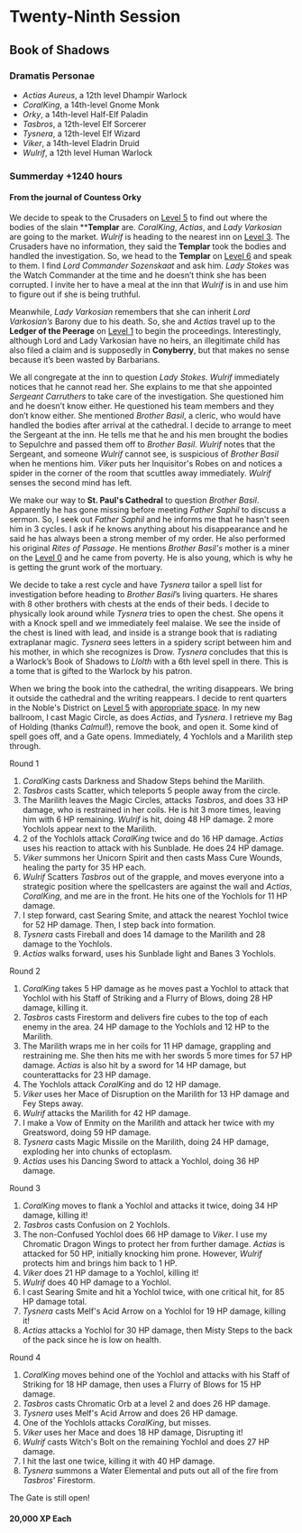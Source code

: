 # Twenty-Ninth Session

## Book of Shadows

### Dramatis Personae

- *Actias Aureus*, a 12th level Dhampir Warlock
- *CoralKing*, a 14th-level Gnome Monk
- *Orky*, a 14th-level Half-Elf Paladin
- *Tasbros*, a 12th-level Elf Sorcerer
- *Tysnera*, a 12th-level Elf Wizard
- *Viker*, a 14th-level Eladrin Druid
- *Wulrif*, a 12th level Human Warlock

### Summerday +1240 hours

#### From the journal of Countess Orky

We decide to speak to the Crusaders on [Level 5] to find out where the bodies of the slain ****Templar** are. *CoralKing*, *Actias*, and *Lady Varkosian* are going to the market. *Wulrif* is heading to the nearest inn on [Level 3]. The Crusaders have no information, they said the **Templar** took the bodies and handled the investigation. So, we head to the **Templar** on [Level 6] and speak to them. I find *Lord Commander Sozenskaat* and ask him. *Lady Stokes* was the Watch Commander at the time and he doesn’t think she has been corrupted. I invite her to have a meal at the inn that *Wulrif* is in and use him to figure out if she is being truthful.

Meanwhile, *Lady Varkosian* remembers that she can inherit *Lord Varkosian’s* Barony due to his death. So, she and *Actias* travel up to the **Ledger of the Peerage** on [Level 1] to begin the proceedings.
Interestingly, although Lord and Lady Varkosian have no heirs, an illegitimate child has also filed a claim and is supposedly in **Conyberry**, but that makes no sense because it’s been wasted by Barbarians.

We all congregate at the inn to question *Lady Stokes*. *Wulrif* immediately notices that he cannot read her. She explains to me that she appointed *Sergeant Carruthers* to take care of the investigation. She questioned him and he doesn’t know either. He questioned his team members and they don’t know either. She mentioned *Brother Basil*, a cleric, who would have handled the bodies after arrival at the cathedral. I decide to arrange to meet the Sergeant at the inn. He tells me that he and his men brought the bodies to Sepulchre and passed them off to *Brother Basil*. *Wulrif* notes that the Sergeant, and someone *Wulrif* cannot see, is suspicious of *Brother Basil* when he mentions him. *Viker* puts her Inquisitor's Robes on and notices a spider in the corner of the room that scuttles away immediately. *Wulrif* senses the second mind has left.

We make our way to **St. Paul's Cathedral** to question *Brother Basil*. Apparently he has gone missing before meeting *Father Saphil* to discuss a sermon. So, I seek out *Father Saphil* and he informs me that he hasn't seen him in 3 cycles. I ask if he knows anything about his disappearance and he said he has always been a strong member of my order. He also performed his original *Rites of Passage*. He mentions *Brother Basil's* mother is a miner on the [Level 0] and he came from poverty. He is also young, which is why he is getting the grunt work of the mortuary.

We decide to take a rest cycle and have *Tysnera* tailor a spell list for investigation before heading to *Brother Basil*’s living quarters. He shares with 8 other brothers with chests at the ends of their beds. I decide to physically look around while *Tysnera* tries to open the chest. She opens it with a Knock spell and we immediately feel malaise. We see the inside of the chest is lined with lead, and inside is a strange book that is radiating extraplanar magic. *Tysnera* sees letters in a spidery script between him and his mother, in which she recognizes is Drow. *Tysnera* concludes that this is a Warlock’s Book of Shadows to *Llolth* with a 6th level spell in there. This is a tome that is gifted to the Warlock by his patron.

When we bring the book into the cathedral, the writing disappears. We bring it outside the cathedral and the writing reappears. I decide to rent quarters in the Noble's District on [Level 5] with [appropriate space]. In my new ballroom, I cast Magic Circle, as does *Actias*, and *Tysnera*. I retrieve my Bag of Holding (thanks *Calmul*!), remove the book, and open it. Some kind of spell goes off, and a Gate opens. Immediately, 4 Yochlols and a Marilith step through.

Round 1

1. *CoralKing* casts Darkness and Shadow Steps behind the Marilith.
2. *Tasbros* casts Scatter, which teleports 5 people away from the circle.
3. The Marilith leaves the Magic Circles, attacks *Tasbros*, and does 33 HP damage, who is restrained in her coils. He is hit 3 more times, leaving him with 6 HP remaining. *Wulrif* is hit, doing 48 HP damage. 2 more Yochlols appear next to the Marilith.
4. 2 of the Yochlols attack *CoralKing* twice and do 16 HP damage. *Actias* uses his reaction to attack with his Sunblade. He does 24 HP damage.
5. *Viker* summons her Unicorn Spirit and then casts Mass Cure Wounds, healing the party for 35 HP each.
6. *Wulrif* Scatters *Tasbros* out of the grapple, and moves everyone into a strategic position where the spellcasters are against the wall and *Actias*, *CoralKing*, and me are in the front. He hits one of the Yochlols for 11 HP damage.
7. I step forward, cast Searing Smite, and attack the nearest Yochlol twice for 52 HP damage. Then, I step back into formation.
8. *Tysnera* casts Fireball and does 14 damage to the Marilith and 28 damage to the Yochlols.
9. *Actias* walks forward, uses his Sunblade light and Banes 3 Yochlols.

Round 2

1. *CoralKing* takes 5 HP damage as he moves past a Yochlol to attack that Yochlol with his Staff of Striking and a Flurry of Blows, doing 28 HP damage, killing it.
2. *Tasbros* casts Firestorm and delivers fire cubes to the top of each enemy in the area. 24 HP damage to the Yochlols and 12 HP to the Marilith.
3. The Marilith wraps me in her coils for 11 HP damage, grappling and restraining me. She then hits me with her swords 5 more times for 57 HP damage. *Actias* is also hit by a sword for 14 HP damage, but counterattacks for 23 HP damage.
4. The Yochlols attack *CoralKing* and do 12 HP damage.
5. *Viker* uses her Mace of Disruption on the Marilith for 13 HP damage and Fey Steps away.
6. *Wulrif* attacks the Marilith for 42 HP damage.
7. I make a Vow of Enmity on the Marilith and attack her twice with my Greatsword, doing 59 HP damage.
8. *Tysnera* casts Magic Missile on the Marilith, doing 24 HP damage, exploding her into chunks of ectoplasm.
9. *Actias* uses his Dancing Sword to attack a Yochlol, doing 36 HP damage.

Round 3

1. *CoralKing* moves to flank a Yochlol and attacks it twice, doing 34 HP damage, killing it!
2. *Tasbros* casts Confusion on 2 Yochlols.
3. The non-Confused Yochlol does 66 HP damage to *Viker*. I use my Chromatic Dragon Wings to protect her from further damage. *Actias* is attacked for 50 HP, initially knocking him prone. However, *Wulrif* protects him and brings him back to 1 HP.
4. *Viker* does 21 HP damage to a Yochlol, killing it!
5. *Wulrif* does 40 HP damage to a Yochlol.
6. I cast Searing Smite and hit a Yochlol twice, with one critical hit, for 85 HP damage total.
7. *Tysnera* casts Melf's Acid Arrow on a Yochlol for 19 HP damage, killing it!
8. *Actias* attacks a Yochlol for 30 HP damage, then Misty Steps to the back of the pack since he is low on health.

Round 4

1. *CoralKing* moves behind one of the Yochlol and attacks with his Staff of Striking for 18 HP damage, then uses a Flurry of Blows for 15 HP damage.
2. *Tasbros* casts Chromatic Orb at a level 2 and does 26 HP damage.
3. *Tysnera* uses Melf's Acid Arrow and does 26 HP damage.
4. One of the Yochlols attacks *CoralKing*, but misses.
5. *Viker* uses her Mace and does 18 HP damage, Disrupting it!
6. *Wulrif* casts Witch's Bolt on the remaining Yochlol and does 27 HP damage.
7. I hit the last one twice, killing it with 40 HP damage.
8. *Tysnera* summons a Water Elemental and puts out all of the fire from *Tasbros*' Firestorm.

The Gate is still open!

#### 20,000 XP Each

[Level 0]: ../background/neverwinter.md#level-0
[Level 1]: ../background/neverwinter.md#level-1
[Level 3]: ../background/neverwinter.md#level-3
[Level 5]: ../background/neverwinter.md#level-5
[Level 6]: ../background/neverwinter.md#level-6
[appropriate space]: https://media.dndbeyond.com/compendium-images/ua/bastions-cantrips/BRF3GSu0nTfNu8p4/UA2023-BastionsCantrips.pdf
